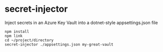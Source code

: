 # secret-injector

Inject secrets in an Azure Key Vault into a dotnet-style appsettings.json file

```
npm install
npm link
cd ~/project/directory
secret-injector ./appsettings.json my-great-vault
```
